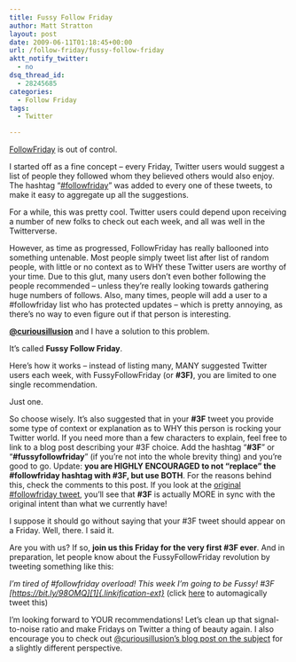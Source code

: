 ```yaml
---
title: Fussy Follow Friday
author: Matt Stratton
layout: post
date: 2009-06-11T01:18:45+00:00
url: /follow-friday/fussy-follow-friday
aktt_notify_twitter:
  - no
dsq_thread_id:
  - 28245685
categories:
  - Follow Friday
tags:
  - Twitter

---
```

<a href="https://mashable.com/2009/03/06/twitter-followfriday/" target="_blank">FollowFriday</a> is out of control.

I started off as a fine concept &#8211; every Friday, Twitter users would suggest a list of people they followed whom they believed others would also enjoy. The hashtag &#8220;<a href="https://hashtags.org/tag/followfriday/messages" target="_blank">#followfriday</a>&#8221; was added to every one of these tweets, to make it easy to aggregate up all the suggestions.

For a while, this was pretty cool. Twitter users could depend upon receiving a number of new folks to check out each week, and all was well in the Twitterverse.

However, as time as progressed, FollowFriday has really ballooned into something untenable. Most people simply tweet list after list of random people, with little or no context as to WHY these Twitter users are worthy of your time. Due to this glut, many users don&#8217;t even bother following the people recommended &#8211; unless they&#8217;re really looking towards gathering huge numbers of follows. Also, many times, people will add a user to a #followfriday list who has protected updates &#8211; which is pretty annoying, as there&#8217;s no way to even figure out if that person is interesting.

<a href="https://twitter.com/curiousillusion" target="_blank"><strong>@curiousillusion</strong></a> and I have a solution to this problem.

It&#8217;s called **Fussy Follow Friday**.

Here&#8217;s how it works &#8211; instead of listing many, MANY suggested Twitter users each week, with FussyFollowFriday (or **#3F)**, you are limited to one single recommendation.

Just one.

So choose wisely. It&#8217;s also suggested that in your **#3F** tweet you provide some type of context or explanation as to WHY this person is rocking your Twitter world. If you need more than a few characters to explain, feel free to link to a blog post describing your #3F choice. Add the hashtag &#8220;**#3F**&#8221; or &#8220;**#fussyfollowfriday**&#8221; (if you&#8217;re not into the whole brevity thing) and you&#8217;re good to go. Update: **you are HIGHLY ENCOURAGED to not &#8220;replace&#8221; the #followfriday hashtag with #3F, but use BOTH**. For the reasons behind this, check the comments to this post. If you look at the <a href="https://twitter.com/micah/status/1124262248" target="_blank">original #followfriday tweet</a>, you&#8217;ll see that **#3F** is actually MORE in sync with the original intent than what we currently have!

I suppose it should go without saying that your #3F tweet should appear on a Friday. Well, there. I said it.

Are you with us? If so, **join us this Friday for the very first #3F ever**. And in preparation, let people know about the FussyFollowFriday revolution by tweeting something like this:

_I&#8217;m tired of #followfriday overload! This week I&#8217;m going to be Fussy! #3F [https://bit.ly/98OMQ][1]{.linkification-ext}_ (click <a href="https://twitter.com/home?status=I'm tired of %23followfriday overload! This week I'm going to be Fussy! %233F https://bit.ly/98OMQ" target="_blank">here</a> to automagically tweet this)

I&#8217;m looking forward to YOUR recommendations! Let&#8217;s clean up that signal-to-noise ratio and make Fridays on Twitter a thing of beauty again. I also encourage you to check out <a href="https://curiousillusion.com/2009/06/11/fussyfollowfriday" target="_blank">@curiousillusion&#8217;s blog post on the subject</a> for a slightly different perspective.

 [1]: https://bit.ly/98OMQ "Linkification: https://bit.ly/98OMQ"